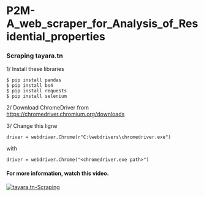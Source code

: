 # P2M-A_web_scraper_for_Analysis_of_Residential_properties
### Scraping tayara.tn 
1/ Install these libraries
```
$ pip install pandas
$ pip install bs4
$ pip install requests
$ pip install selenium
```
2/ Download ChromeDriver from https://chromedriver.chromium.org/downloads

3/ Change this ligne 
```
driver = webdriver.Chrome(r"C:\webdrivers\chromedriver.exe")
```
with 
```
driver = webdriver.Chrome("<chromedriver.exe path>")
```
#### For more information, watch this video.
[![tayara.tn-Scraping](http://img.youtube.com/vi/CmY9btVK3kM/0.jpg)](https://www.youtube.com/watch?v=CmY9btVK3kM "Scraping tayara.tn")
